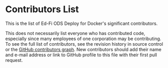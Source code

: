 # Contributors List

This is the list of Ed-Fi ODS Deploy for Docker's significant contributors.

This does not necessarily list everyone who has contributed code, especially
since many employees of one corporation may be contributing. To see the full
list of contributors, see the revision history in source control or the [GitHub
contributors
graph](https://github.com/Ed-Fi-Exchange-OSS/Ed-Fi-X-ODS-Docker/graphs/contributors).
New contributors should add their name and e-mail address or link to GitHub
profile to this file with their first pull request.
